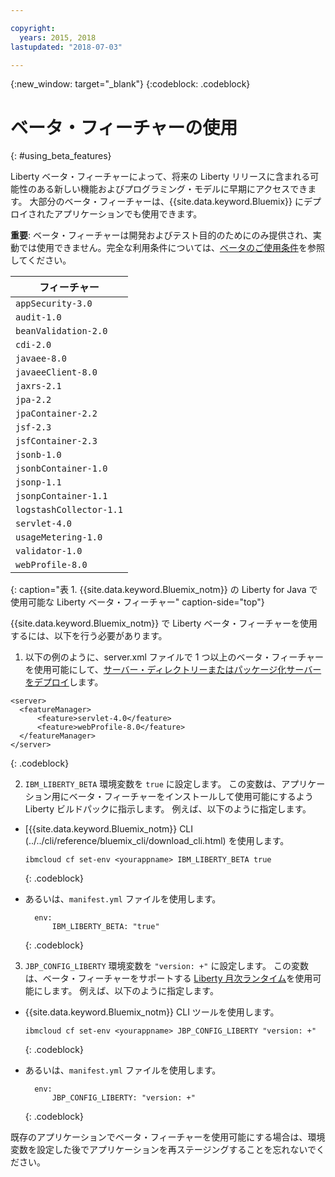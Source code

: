 ```yaml
---

copyright:
  years: 2015, 2018
lastupdated: "2018-07-03"

---
```


{:new_window: target="_blank"}
{:codeblock: .codeblock}

# ベータ・フィーチャーの使用
{: #using_beta_features}

Liberty ベータ・フィーチャーによって、将来の Liberty リリースに含まれる可能性のある新しい機能およびプログラミング・モデルに早期にアクセスできます。 大部分のベータ・フィーチャーは、{{site.data.keyword.Bluemix}} にデプロイされたアプリケーションでも使用できます。

**重要**: ベータ・フィーチャーは開発およびテスト目的のためにのみ提供され、実動では使用できません。完全な利用条件については、[ベータのご使用条件](http://public.dhe.ibm.com/ibmdl/export/pub/software/websphere/wasdev/downloads/wlp/beta/lafiles/en.html)を参照してください。

| フィーチャー |
| ------ |
| `appSecurity-3.0` |
| `audit-1.0` |
| `beanValidation-2.0` |
| `cdi-2.0` |
| `javaee-8.0` |
| `javaeeClient-8.0` |
| `jaxrs-2.1` |
| `jpa-2.2` |
| `jpaContainer-2.2` |
| `jsf-2.3` |
| `jsfContainer-2.3` |
| `jsonb-1.0` |
| `jsonbContainer-1.0` |
| `jsonp-1.1` |
| `jsonpContainer-1.1` |
| `logstashCollector-1.1` |
| `servlet-4.0` |
| `usageMetering-1.0` |
| `validator-1.0` |
| `webProfile-8.0` |
{: caption="表 1. {{site.data.keyword.Bluemix_notm}} の Liberty for Java で使用可能な Liberty ベータ・フィーチャー" caption-side="top"}

{{site.data.keyword.Bluemix_notm}} で Liberty ベータ・フィーチャーを使用するには、以下を行う必要があります。

1. 以下の例のように、server.xml ファイルで 1 つ以上のベータ・フィーチャーを使用可能にして、[サーバー・ディレクトリーまたはパッケージ化サーバーをデプロイ](optionsForPushing.html)します。

  ```
<server>
    <featureManager>
        <feature>servlet-4.0</feature>
        <feature>webProfile-8.0</feature>
    </featureManager>
</server>
  ```
  {: .codeblock}

2.  `IBM_LIBERTY_BETA` 環境変数を `true` に設定します。 この変数は、アプリケーション用にベータ・フィーチャーをインストールして使用可能にするよう Liberty ビルドパックに指示します。  例えば、以下のように指定します。
  * [{{site.data.keyword.Bluemix_notm}} CLI (../../cli/reference/bluemix_cli/download_cli.html) を使用します。
    ```
    ibmcloud cf set-env <yourappname> IBM_LIBERTY_BETA true
    ```
    {: .codeblock}

  * あるいは、`manifest.yml` ファイルを使用します。
    ```
      env:
          IBM_LIBERTY_BETA: "true"
    ```
    {: .codeblock}

3. `JBP_CONFIG_LIBERTY` 環境変数を `"version: +"` に設定します。 この変数は、ベータ・フィーチャーをサポートする [Liberty 月次ランタイム](buildpackDefaults.html#liberty_versions)を使用可能にします。 例えば、以下のように指定します。
  * {{site.data.keyword.Bluemix_notm}} CLI ツールを使用します。
    ```
    ibmcloud cf set-env <yourappname> JBP_CONFIG_LIBERTY "version: +"
    ```
    {: .codeblock}

  * あるいは、`manifest.yml` ファイルを使用します。
    ```
      env:
          JBP_CONFIG_LIBERTY: "version: +"
    ```
    {: .codeblock}

既存のアプリケーションでベータ・フィーチャーを使用可能にする場合は、環境変数を設定した後でアプリケーションを再ステージングすることを忘れないでください。
